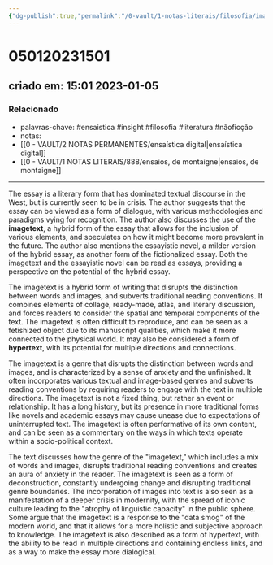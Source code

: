 ```yaml
---
{"dg-publish":true,"permalink":"/0-vault/1-notas-literais/filosofia/image-text/","tags":["ensaistica","insight","filosofia","literatura","nãoficção"],"dgHomeLink":true,"dgShowLocalGraph":true,"dgShowFileTree":true,"dgEnableSearch":true}
---
```


# 050120231501
## criado em: 15:01 2023-01-05

### Relacionado
- palavras-chave: #ensaistica #insight #filosofia #literatura #nãoficção 
- notas: 
- [[0 - VAULT/2 NOTAS PERMANENTES/ensaística digital\|ensaística digital]]
- [[0 - VAULT/1 NOTAS LITERAIS/888/ensaios, de montaigne\|ensaios, de montaigne]]
---
The essay is a literary form that has dominated textual discourse in the West, but is currently seen to be in crisis. The author suggests that the essay can be viewed as a form of dialogue, with various methodologies and paradigms vying for recognition. The author also discusses the use of the **imagetext**, a hybrid form of the essay that allows for the inclusion of various elements, and speculates on how it might become more prevalent in the future. The author also mentions the essayistic novel, a milder version of the hybrid essay, as another form of the fictionalized essay. Both the imagetext and the essayistic novel can be read as essays, providing a perspective on the potential of the hybrid essay.

The imagetext is a hybrid form of writing that disrupts the distinction between words and images, and subverts traditional reading conventions. It combines elements of collage, ready-made, atlas, and literary discussion, and forces readers to consider the spatial and temporal components of the text. The imagetext is often difficult to reproduce, and can be seen as a fetishized object due to its manuscript qualities, which make it more connected to the physical world. It may also be considered a form of **hypertext**, with its potential for multiple directions and connections.

The imagetext is a genre that disrupts the distinction between words and images, and is characterized by a sense of anxiety and the unfinished. It often incorporates various textual and image-based genres and subverts reading conventions by requiring readers to engage with the text in multiple directions. The imagetext is not a fixed thing, but rather an event or relationship. It has a long history, but its presence in more traditional forms like novels and academic essays may cause unease due to expectations of uninterrupted text. The imagetext is often performative of its own content, and can be seen as a commentary on the ways in which texts operate within a socio-political context.

The text discusses how the genre of the "imagetext," which includes a mix of words and images, disrupts traditional reading conventions and creates an aura of anxiety in the reader. The imagetext is seen as a form of deconstruction, constantly undergoing change and disrupting traditional genre boundaries. The incorporation of images into text is also seen as a manifestation of a deeper crisis in modernity, with the spread of iconic culture leading to the "atrophy of linguistic capacity" in the public sphere. Some argue that the imagetext is a response to the "data smog" of the modern world, and that it allows for a more holistic and subjective approach to knowledge. The imagetext is also described as a form of hypertext, with the ability to be read in multiple directions and containing endless links, and as a way to make the essay more dialogical.
